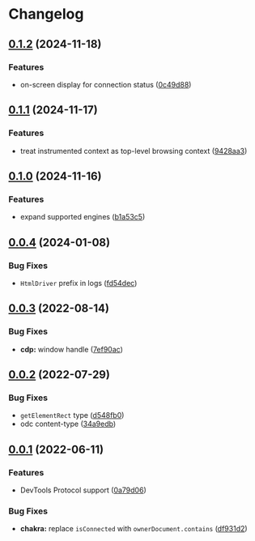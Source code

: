 # Changelog

## [0.1.2](https://github.com/dlenroc/appium-html-driver/compare/v0.1.1...v0.1.2) (2024-11-18)


### Features

* on-screen display for connection status ([0c49d88](https://github.com/dlenroc/appium-html-driver/commit/0c49d880d6c1d6cbcfcb39c7c5eeb877bdfac7ce))

## [0.1.1](https://github.com/dlenroc/appium-html-driver/compare/v0.1.0...v0.1.1) (2024-11-17)


### Features

* treat instrumented context as top-level browsing context ([9428aa3](https://github.com/dlenroc/appium-html-driver/commit/9428aa32ebfeb491a1e61c24656b66a0a581cf6b))

## [0.1.0](https://github.com/dlenroc/appium-html-driver/compare/v0.0.4...v0.1.0) (2024-11-16)


### Features

* expand supported engines ([b1a53c5](https://github.com/dlenroc/appium-html-driver/commit/b1a53c5c101b3aeba0353f9b78cca708b4adee01))

## [0.0.4](https://github.com/dlenroc/appium-html-driver/compare/v0.0.3...v0.0.4) (2024-01-08)


### Bug Fixes

* `HtmlDriver` prefix in logs ([fd54dec](https://github.com/dlenroc/appium-html-driver/commit/fd54dec03bd95a3127e0b0f8a57c24a08d68ec6f))

## [0.0.3](https://github.com/dlenroc/appium-html-driver/compare/v0.0.2...v0.0.3) (2022-08-14)


### Bug Fixes

* **cdp:** window handle ([7ef90ac](https://github.com/dlenroc/appium-html-driver/commit/7ef90aca7007398edbf002fadb37e93aeb67485b))

## [0.0.2](https://github.com/dlenroc/appium-html-driver/compare/v0.0.1...v0.0.2) (2022-07-29)


### Bug Fixes

* `getElementRect` type ([d548fb0](https://github.com/dlenroc/appium-html-driver/commit/d548fb0bc66021ff79cc8ad3e138f3eff5a1e7c2))
* odc content-type ([34a9edb](https://github.com/dlenroc/appium-html-driver/commit/34a9edbce114fa85c21459e31b162ce870824293))

## [0.0.1](https://github.com/dlenroc/appium-html-driver/compare/v0.0.0...v0.0.1) (2022-06-11)


### Features

* DevTools Protocol support ([0a79d06](https://github.com/dlenroc/appium-html-driver/commit/0a79d06d146770964c55b711d91d08f1b92155cb))


### Bug Fixes

* **chakra:** replace `isConnected` with `ownerDocument.contains` ([df931d2](https://github.com/dlenroc/appium-html-driver/commit/df931d2e51ce251f2b97811ca907f7dcbeeaca31))
